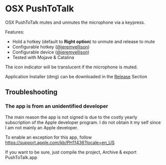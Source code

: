 # OSX PushToTalk

OSX PushToTalk mutes and unmutes the microphone via a keypress.

Features:

- Hold a hotkey (default to **Right option**) to unmute and release to mute
- Configurable hotkey ([@jeremyellison](https://github.com/yulrizka/osx-push-to-talk/commits?author=jeremyellison))
- Configurable device ([@jeremyellison](https://github.com/yulrizka/osx-push-to-talk/commits?author=jeremyellison))
- Tested with Mojave & Catalina

The icon indicator will be translucent if the microphone is muted.

Application Installer (dmg) can be downloaded in the [Release](https://github.com/yulrizka/osx-push-to-talk/releases) Section

## Troubleshooting

### The app is from an unidentified developer

The main reason the app is not signed is due to the costly yearly subscription of the Apple developer program.
I do not obtain it my self since I am not mainly an Apple developer.

To enable an exception for this app, follow https://support.apple.com/kb/PH11436?locale=en_US

If you want to be sure, just compile the project, Archive & export PushToTalk.app
